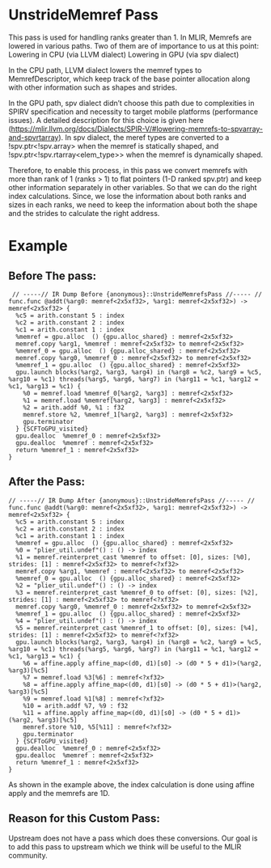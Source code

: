 
# UnstrideMemref Pass


This pass is used for handling ranks greater than 1.
In MLIR, Memrefs are lowered in various paths. Two of them are of importance to us at this point: 
Lowering in CPU (via LLVM dialect)
Lowering in GPU (via spv dialect)

In the CPU path, LLVM dialect lowers the memref types to MemrefDescriptor, which keep track of the base pointer allocation along with other information such as shapes and strides. 

In the GPU path, spv dialect didn’t choose this path due to complexities in SPIRV specification and necessity to target mobile platforms (performance issues). A detailed description for this choice is given here (https://mlir.llvm.org/docs/Dialects/SPIR-V/#lowering-memrefs-to-spvarray-and-spvrtarray). In spv dialect, the meref types are converted to a !spv.ptr<!spv.array<nelts x elem_type>> when the memref is statically shaped, and !spv.ptr<!spv.rtarray<elem_type>> when the memref is dynamically shaped.


Therefore, to enable this process, in this pass we convert memrefs with more than rank of 1 (ranks > 1) to flat pointers (1-D ranked spv.ptr) and keep other information separately in other variables. So that we can do the right index calculations. Since, we lose the information about both ranks and sizes in each ranks, we need to keep the information about both the shape and the strides to calculate the right address. 


# Example

## Before The pass:

```
 // -----// IR Dump Before {anonymous}::UnstrideMemrefsPass //----- //
func.func @addt(%arg0: memref<2x5xf32>, %arg1: memref<2x5xf32>) -> memref<2x5xf32> {
  %c5 = arith.constant 5 : index
  %c2 = arith.constant 2 : index
  %c1 = arith.constant 1 : index
  %memref = gpu.alloc  () {gpu.alloc_shared} : memref<2x5xf32>
  memref.copy %arg1, %memref : memref<2x5xf32> to memref<2x5xf32>
  %memref_0 = gpu.alloc  () {gpu.alloc_shared} : memref<2x5xf32>
  memref.copy %arg0, %memref_0 : memref<2x5xf32> to memref<2x5xf32>
  %memref_1 = gpu.alloc  () {gpu.alloc_shared} : memref<2x5xf32>
  gpu.launch blocks(%arg2, %arg3, %arg4) in (%arg8 = %c2, %arg9 = %c5, %arg10 = %c1) threads(%arg5, %arg6, %arg7) in (%arg11 = %c1, %arg12 = %c1, %arg13 = %c1) {
    %0 = memref.load %memref_0[%arg2, %arg3] : memref<2x5xf32>
    %1 = memref.load %memref[%arg2, %arg3] : memref<2x5xf32>
    %2 = arith.addf %0, %1 : f32
    memref.store %2, %memref_1[%arg2, %arg3] : memref<2x5xf32>
    gpu.terminator
  } {SCFToGPU_visited}
  gpu.dealloc  %memref_0 : memref<2x5xf32>
  gpu.dealloc  %memref : memref<2x5xf32>
  return %memref_1 : memref<2x5xf32>
}
```

## After the Pass:

```
// -----// IR Dump After {anonymous}::UnstrideMemrefsPass //----- //
func.func @addt(%arg0: memref<2x5xf32>, %arg1: memref<2x5xf32>) -> memref<2x5xf32> {
  %c5 = arith.constant 5 : index
  %c2 = arith.constant 2 : index
  %c1 = arith.constant 1 : index
  %memref = gpu.alloc  () {gpu.alloc_shared} : memref<2x5xf32>
  %0 = "plier_util.undef"() : () -> index
  %1 = memref.reinterpret_cast %memref to offset: [0], sizes: [%0], strides: [1] : memref<2x5xf32> to memref<?xf32>
  memref.copy %arg1, %memref : memref<2x5xf32> to memref<2x5xf32>
  %memref_0 = gpu.alloc  () {gpu.alloc_shared} : memref<2x5xf32>
  %2 = "plier_util.undef"() : () -> index
  %3 = memref.reinterpret_cast %memref_0 to offset: [0], sizes: [%2], strides: [1] : memref<2x5xf32> to memref<?xf32>
  memref.copy %arg0, %memref_0 : memref<2x5xf32> to memref<2x5xf32>
  %memref_1 = gpu.alloc  () {gpu.alloc_shared} : memref<2x5xf32>
  %4 = "plier_util.undef"() : () -> index
  %5 = memref.reinterpret_cast %memref_1 to offset: [0], sizes: [%4], strides: [1] : memref<2x5xf32> to memref<?xf32>
  gpu.launch blocks(%arg2, %arg3, %arg4) in (%arg8 = %c2, %arg9 = %c5, %arg10 = %c1) threads(%arg5, %arg6, %arg7) in (%arg11 = %c1, %arg12 = %c1, %arg13 = %c1) {
    %6 = affine.apply affine_map<(d0, d1)[s0] -> (d0 * 5 + d1)>(%arg2, %arg3)[%c5]
    %7 = memref.load %3[%6] : memref<?xf32>
    %8 = affine.apply affine_map<(d0, d1)[s0] -> (d0 * 5 + d1)>(%arg2, %arg3)[%c5]
    %9 = memref.load %1[%8] : memref<?xf32>
    %10 = arith.addf %7, %9 : f32
    %11 = affine.apply affine_map<(d0, d1)[s0] -> (d0 * 5 + d1)>(%arg2, %arg3)[%c5]
    memref.store %10, %5[%11] : memref<?xf32>
    gpu.terminator
  } {SCFToGPU_visited}
  gpu.dealloc  %memref_0 : memref<2x5xf32>
  gpu.dealloc  %memref : memref<2x5xf32>
  return %memref_1 : memref<2x5xf32>
}
```

As shown in the example above, the index calculation is done using affine apply and the memrefs are 1D.
 
## Reason for this Custom Pass:

Upstream does not have a pass which does these conversions. Our goal is to add this pass to upstream which we think will be useful to the MLIR community.

